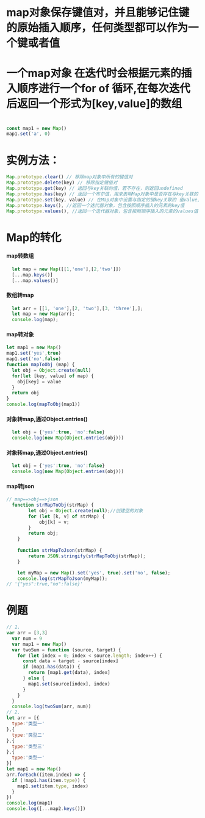 # map对象保存键值对，并且能够记住键的原始插入顺序，任何类型都可以作为一个键或者值
# 一个map对象 在迭代时会根据元素的插入顺序进行一个for of 循环,在每次迭代后返回一个形式为[key,value]的数组
# 
```js
const map1 = new Map()
map1.set('a', 0)
```
# 实例方法：
```js
Map.prototype.clear() // 移除map对象中所有的键值对
Map.prototype.delete(key) // 移除指定键值对
Map.prototype.get(key) // 返回与key关联的值，若不存在，则返回undefined
Map.prototype.has(key) // 返回一个布尔值，用来表明Map对象中是否存在与key关联的值
Map.prototype.set(key, value) // 在Map对象中设置与指定的键key关联的 值value,并返回Map对象
Map.prototype.keys(), //返回一个迭代器对象，包含按照顺序插入的元素的key值
Map.prototype.values(), //返回一个迭代器对象，包含按照顺序插入的元素的values值
```
# Map的转化
  #### map转数组
  ```js
    let map = new Map([[1,'one'],[2,'two']])
    [...map.keys()]
    [...map.values()]
  ```
  #### 数组转map
  ```js
    let arr = [[1, 'one'],[2, 'two'],[3, 'three'],];
    let map = new Map(arr);
    console.log(map);
  ```
  #### map转对象
  ```js
  let map1 = new Map()
  map1.set('yes',true)
  map1.set('no',false)
  function mapToObj (map) {
    let obj = Object.create(null)
    for(let [key, value] of map) {
      obj[key] = value
    }
    return obj
  }
  console.log(mapToObj(map1))
  ```
  #### 对象转map,通过Object.entries()
  ```js
    let obj = {'yes':true, 'no':false}
    console.log(new Map(Object.entries(obj)))
  ```
  #### 对象转map,通过Object.entries()
  ```js
    let obj = {'yes':true, 'no':false}
    console.log(new Map(Object.entries(obj)))
  ```
  #### map转json
  ```js
  // map==>obj==>json
    function strMapToObj(strMap) {
          let obj = Object.create(null);//创建空的对象
          for (let [k, v] of strMap) {
              obj[k] = v;
          }
          return obj;
      }
      
      function strMapToJson(strMap) {
          return JSON.stringify(strMapToObj(strMap));
      }
  
      let myMap = new Map().set('yes', true).set('no', false);
      console.log(strMapToJson(myMap)); 
  // '{"yes":true,"no":false}'
  ```
# 例题
```js
// 1.
var arr = [3,3]
  var num = 9
  var map1 = new Map()
  var twoSum = function (source, target) {
    for (let index = 0; index < source.length; index++) {
      const data = target - source[index]
      if (map1.has(data)) {
        return [map1.get(data), index]
      } else {
        map1.set(source[index], index)
      }
    }
  }
  console.log(twoSum(arr, num))
// 2.
let arr = [{
  type:'类型一'
},{
  type:'类型二'
},{
  type:'类型三'
},{
  type:'类型一'
}]
let map1 = new Map()
arr.forEach((item,index) => {
  if (!map1.has(item.type)) {
    map1.set(item.type, index)
  }
})
console.log(map1)
console.log([...map2.keys()])
```